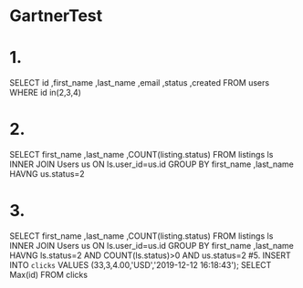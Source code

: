 # GartnerTest
# 1. 
SELECT
  id
  ,first_name
  ,last_name
  ,email
  ,status
  ,created
FROM users
WHERE id in(2,3,4)
# 2.
SELECT
first_name
,last_name
,COUNT(listing.status)
FROM
  listings ls
INNER JOIN
  Users us
ON
  ls.user_id=us.id
 GROUP BY 
  first_name
  ,last_name
 HAVNG
  us.status=2
  # 3.
  SELECT
first_name
,last_name
,COUNT(listing.status)
FROM
  listings ls
INNER JOIN
  Users us
ON
  ls.user_id=us.id
 GROUP BY 
  first_name
  ,last_name
 HAVNG
  ls.status=2 AND COUNT(ls.status)>0
  AND us.status=2
   #5.
   INSERT INTO `clicks` VALUES (33,3,4.00,'USD','2019-12-12 16:18:43');
   SELECT Max(id) FROM clicks
